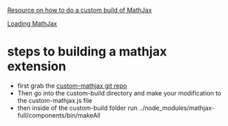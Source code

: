 

[Resource on how to do a custom build of MathJax](http://docs.mathjax.org/en/latest/web/webpack.html)

[Loading MathJax](http://docs.mathjax.org/en/latest/web/configuration.html#web-configuration)



# steps to building a mathjax extension

* first grab the [custom-mathjax git repo](https://github.com/mathjax/MathJax-demos-web)
* Then go into the custom-build directory and make your modification to the custom-mathjax.js file
* then inside of the custom-build folder run ../node_modules/mathjax-full/components/bin/makeAll